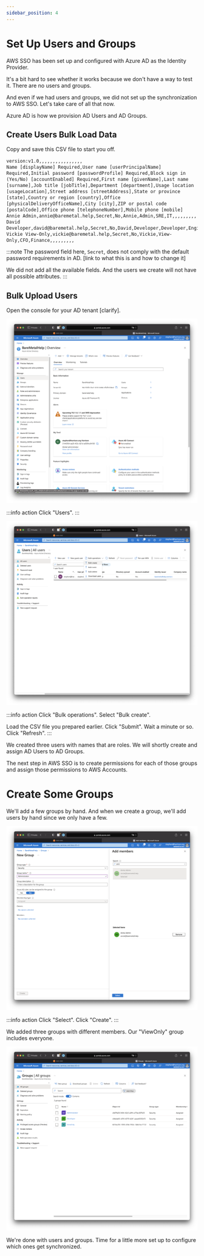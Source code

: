 ```yaml
---
sidebar_position: 4
---
```


# Set Up Users and Groups

AWS SSO has been set up and configured with Azure AD as the Identity Provider.

It's a bit hard to see whether it works because we don't have a way to test it. There are no users and groups.

And even if we had users and groups, we did not set up the synchronization to AWS SSO. Let's take care of all that now.

Azure AD is how we provision AD Users and AD Groups.

## Create Users Bulk Load Data

Copy and save this CSV file to start you off.

```csv
version:v1.0,,,,,,,,,,,,,,,,
Name [displayName] Required,User name [userPrincipalName] Required,Initial password [passwordProfile] Required,Block sign in (Yes/No) [accountEnabled] Required,First name [givenName],Last name [surname],Job title [jobTitle],Department [department],Usage location [usageLocation],Street address [streetAddress],State or province [state],Country or region [country],Office [physicalDeliveryOfficeName],City [city],ZIP or postal code [postalCode],Office phone [telephoneNumber],Mobile phone [mobile]
Annie Admin,annie@baremetal.help,Secret,No,Annie,Admin,SRE,IT,,,,,,,,,
David Developer,david@baremetal.help,Secret,No,David,Developer,Developer,Engineering,,,,,,,,,
Vickie View-Only,vickie@baremetal.help,Secret,No,Vickie,View-Only,CFO,Finance,,,,,,,,,
```

:::note
The password field here, `Secret`, does not comply with the default password requirements in AD. [link to what this is and how to change it]

We did not add all the available fields. And the users we create will not have all possible attributes.
:::

## Bulk Upload Users 

Open the console for your AD tenant [clarify].

![](images/ad-console-click-users.png)

:::info action
Click "Users".
:::

![](images/bulk-load-users-menu.png)

:::info action
Click "Bulk operations". Select "Bulk create".

Load the CSV file you prepared earlier. Click "Submit". Wait a minute or so. Click "Refresh".
:::

We created three users with names that are roles. We will shortly create and assign AD Users to AD Groups.

The next step in AWS SSO is to create permissions for each of those groups and assign those permissions to AWS Accounts.

# Create Some Groups

We'll add a few groups by hand. And when we create a group, we'll add users by hand since we only have a few.

![](images/create-a-group.png)

:::info action
Click "Select". Click "Create".
:::

We added three groups with different members. Our "ViewOnly" group includes everyone.

![](images/groups-complete.png)

We're done with users and groups. Time for a little more set up to configure which ones get synchronized.
